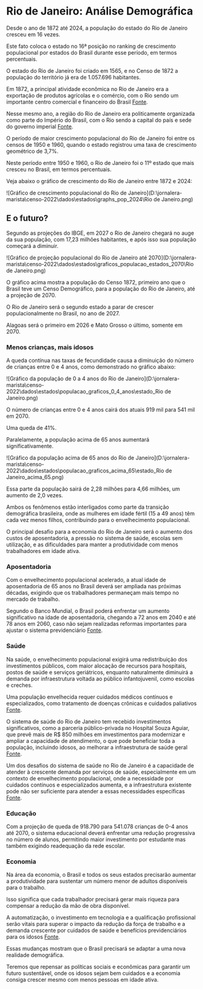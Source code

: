 # Rio de Janeiro: Análise Demográfica

Desde o ano de 1872 até 2024, a população do estado do Rio de Janeiro cresceu em 16 vezes.

Este fato coloca o estado no 16ª posição no ranking de crescimento populacional por estados do Brasil durante esse período, em termos percentuais.

O estado do Rio de Janeiro foi criado em 1565, e no Censo de 1872 a população do território já era de 1.057.696 habitantes.

Em 1872, a principal atividade econômica no Rio de Janeiro era a exportação de produtos agrícolas e o comércio, com o Rio sendo um importante centro comercial e financeiro do Brasil  [Fonte](https://www.abphe.org.br/arquivos/2015_marcus_antonio_croce_a-economia-do-brasil-no-seculo-xix.pdf).

Nesse mesmo ano, a região do Rio de Janeiro era politicamente organizada como parte do Império do Brasil, com o Rio sendo a capital do país e sede do governo imperial  [Fonte](https://pt.wikipedia.org/wiki/Rio_de_Janeiro).

O período de maior crescimento populacional do Rio de Janeiro foi entre os censos de 1950 e 1960, quando o estado registrou uma taxa de crescimento geométrico de 3,7%.

Neste período entre 1950 e 1960, o Rio de Janeiro foi o 11º estado que mais cresceu no Brasil, em termos percentuais.

Veja abaixo o gráfico de crescimento do Rio de Janeiro entre 1872 e 2024:

![Gráfico de crescimento populacional do Rio de Janeiro](D:\jornalera-marista\censo-2022\dados\estados\graphs_pop_2024\Rio de Janeiro.png)

## E o futuro?

Segundo as projeções do IBGE, em 2027 o Rio de Janeiro chegará no auge da sua população, com 17,23 milhões habitantes, e após isso sua população começará a diminuir.

![Gráfico de projeção populacional do Rio de Janeiro até 2070](D:\jornalera-marista\censo-2022\dados\estados\graficos_populacao_estados_2070\Rio de Janeiro.png)

O gráfico acima mostra a população do Censo 1872, primeiro ano que o Brasil teve um Censo Demográfico, para a população do Rio de Janeiro, até a projeção de 2070.

O Rio de Janeiro será o segundo estado a parar de crescer populacionalmente no Brasil, no ano de 2027.

Alagoas será o primeiro em 2026 e Mato Grosso o último, somente em 2070.

### Menos crianças, mais idosos

A queda contínua nas taxas de fecundidade causa a diminuição do número de crianças entre 0 e 4 anos, como demonstrado no gráfico abaixo:

![Gráfico da população de 0 a 4 anos do Rio de Janeiro](D:\jornalera-marista\censo-2022\dados\estados\populacao_graficos_0_4_anos\estado_Rio de Janeiro.png)

O número de crianças entre 0 e 4 anos cairá dos atuais 919 mil para 541 mil em 2070.

Uma queda de 41%.

Paralelamente, a população acima de 65 anos aumentará significativamente.

![Gráfico da população acima de 65 anos do Rio de Janeiro](D:\jornalera-marista\censo-2022\dados\estados\populacao_graficos_acima_65\estado_Rio de Janeiro_acima_65.png)

Essa parte da população sairá de 2,28 milhões para 4,66 milhões, um aumento de 2,0 vezes.

Ambos os fenômenos estão interligados como parte da transição demográfica brasileira, onde as mulheres em idade fértil (15 a 49 anos) têm cada vez menos filhos, contribuindo para o envelhecimento populacional.

O principal desafio para a economia do Rio de Janeiro será o aumento dos custos de aposentadoria, a pressão no sistema de saúde, escolas sem utilização, e as dificuldades para manter a produtividade com menos trabalhadores em idade ativa.

### Aposentadoria

Com o envelhecimento populacional acelerado, a atual idade de aposentadoria de 65 anos no Brasil deverá ser ampliada nas próximas décadas, exigindo que os trabalhadores permaneçam mais tempo no mercado de trabalho.

Segundo o Banco Mundial, o Brasil poderá enfrentar um aumento significativo na idade de aposentadoria, chegando a 72 anos em 2040 e até 78 anos em 2060, caso não sejam realizadas reformas importantes para ajustar o sistema previdenciário [Fonte](https://www.migalhas.com.br/depeso/413353/futuro-da-aposentadoria-no-brasil-preparados-para-trabalhar-ate-78).

### Saúde

Na saúde, o envelhecimento populacional exigirá uma redistribuição dos investimentos públicos, com maior alocação de recursos para hospitais, postos de saúde e serviços geriátricos, enquanto naturalmente diminuirá a demanda por infraestrutura voltada ao público infantojuvenil, como escolas e creches.

Uma população envelhecida requer cuidados médicos contínuos e especializados, como tratamento de doenças crônicas e cuidados paliativos [Fonte](https://institutodelongevidade.org/longevidade-e-saude/envelhecimento-dos-brasileiros).

O sistema de saúde do Rio de Janeiro tem recebido investimentos significativos, como a parceria público-privada no Hospital Souza Aguiar, que prevê mais de R$ 850 milhões em investimentos para modernizar e ampliar a capacidade de atendimento, o que pode beneficiar toda a população, incluindo idosos, ao melhorar a infraestrutura de saúde geral [Fonte](https://prefeitura.rio/saude/prefeitura-assina-contrato-de-r-850-milhoes-em-investimentos-no-hospital-souza-aguiar/).

Um dos desafios do sistema de saúde no Rio de Janeiro é a capacidade de atender à crescente demanda por serviços de saúde, especialmente em um contexto de envelhecimento populacional, onde a necessidade por cuidados contínuos e especializados aumenta, e a infraestrutura existente pode não ser suficiente para atender a essas necessidades específicas [Fonte](https://bvsms.saude.gov.br/bvs/publicacoes/estrategias_cuidado_pessoa_doenca_cronica_cab35.pdf).

### Educação

Com a projeção de queda de 918.790 para 541.078 crianças de 0-4 anos até 2070, o sistema educacional deverá enfrentar uma redução progressiva no número de alunos, permitindo maior investimento por estudante mas também exigindo readequação da rede escolar.

### Economia

Na área da economia, o Brasil e todos os seus estados precisarão aumentar a produtividade para sustentar um número menor de adultos disponíveis para o trabalho.

Isso significa que cada trabalhador precisará gerar mais riqueza para compensar a redução da mão de obra disponível.

A automatização, o investimento em tecnologia e a qualificação profissional serão vitais para superar o impacto da redução da força de trabalho e a demanda crescente por cuidados de saúde e benefícios previdenciários para os idosos [Fonte](https://talentosenior.com.br/os-impactos-do-envelhecimento-populacional-na-economia-do-brasil-desafios-e-oportunidades).

Essas mudanças mostram que o Brasil precisará se adaptar a uma nova realidade demográfica.

Teremos que repensar as políticas sociais e econômicas para garantir um futuro sustentável, onde os idosos sejam bem cuidados e a economia consiga crescer mesmo com menos pessoas em idade ativa.
